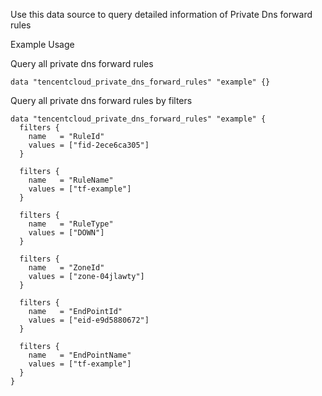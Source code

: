 Use this data source to query detailed information of Private Dns forward rules

Example Usage

Query all private dns forward rules

```hcl
data "tencentcloud_private_dns_forward_rules" "example" {}
```

Query all private dns forward rules by filters

```hcl
data "tencentcloud_private_dns_forward_rules" "example" {
  filters {
    name   = "RuleId"
    values = ["fid-2ece6ca305"]
  }

  filters {
    name   = "RuleName"
    values = ["tf-example"]
  }

  filters {
    name   = "RuleType"
    values = ["DOWN"]
  }

  filters {
    name   = "ZoneId"
    values = ["zone-04jlawty"]
  }

  filters {
    name   = "EndPointId"
    values = ["eid-e9d5880672"]
  }

  filters {
    name   = "EndPointName"
    values = ["tf-example"]
  }
}
```

